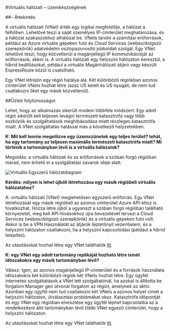 <properties
    pageTitle="Mi a teendő az Azure szolgáltatási zavarok Azure virtuális hálózatok érintő megelőzve |} Microsoft Azure"
    description="Ismerje meg, mi a teendő az Azure szolgáltatási zavarok Azure virtuális hálózatok érintő megelőzve."
    services="virtual-network"
    documentationCenter=""
    authors="NarayanAnnamalai"
    manager="jefco"
    editor=""/>

<tags
    ms.service="virtual-network"
    ms.workload="virtual-network"
    ms.tgt_pltfrm="na"
    ms.devlang="na"
    ms.topic="article"
    ms.date="05/16/2016"
    ms.author="narayan;aglick"/>

#<a name="virtual-network--business-continuity"></a>Virtuális hálózati – üzemkészségének

##<a name="overview"></a>– Áttekintés

A virtuális hálózati (VNet) érték egy logikai megfelelője, a hálózat a felhőben. Lehetővé teszi a saját személyes IP-címterület meghatározása, és a hálózat szakaszokhoz alhálózat be. VNets tárolni a számítási erőforrások, például az Azure virtuális gépeken futó és Cloud Services (webes/dolgozó szerepkörök) adatvédelmi oszlopazonosító jobboldali szolgál. Egy VNet lehetővé teszi, hogy közvetlenül a magánjellegű IP kommunikációját az erőforrások, akkor is. A virtuális hálózati egy helyszíni hálózaton keresztül, a hibrid beállításokat, például a virtuális Magánhálózati átjáró vagy készült ExpressRoute közül is csatolható.
 
Egy VNet létrejön egy régió hatálya alá. Két különböző régiókban azonos címterület VNets hozhat létre (azaz US keleti és US nyugati, de nem tud csatlakozni őket egy másik közvetlenül). 

##<a name="business-continuity"></a>Üzleti folytonosságot

Lehet, hogy az alkalmazás sikerült modem többféle módszert. Egy adott régió sikerült kell teljesen levágni természeti katasztrófa vagy több eszközök és szolgáltatások meghibásodása miatt részleges katasztrófa miatt. A VNet szolgáltatás hatással más a következő helyzetekben.

**K: Mit kell tennie megelőzve egy üzemszünetek egy teljes terület? tehát, ha egy tartomány az teljesen maximális természeti katasztrófa miatt? Mi történik a tartományban lévő is a virtuális hálózatok?**

Megoldás: a virtuális hálózati és az erőforrások a szóban forgó régióban marad, nem érhető el a szolgáltatási zavarok ideje alatt.

![Virtuális Egyszerű hálózatdiagram](./media/virtual-network-disaster-recovery-guidance/vnet.png)

**Kérdés: milyen is lehet újbóli létrehozása egy másik régióbeli virtuális hálózatához?**

A: virtuális hálózati (VNet) meglehetősen egyszerű erőforrás. Egy VNet létrehozását egy másik régióbeli az azonos címterület Azure API-khoz is hivatkozhat. Hozza létre újból a ugyanazt a szóban forgó régióban található környezetet, meg kell API-hívásokhoz újra bevezetését tervezi a Cloud Services (webes/dolgozó szerepkörök) és a virtuális gépeken futó volt. Akkor is be a VPN Használatát az átjárók léptetőnyíl vezérlőelem, és a helyszíni hálózaton csatlakozni, ha a helyszíni kapcsolódási (például a hibrid telepítés).

Az utasításokat hozhat létre egy VNet találhatók [Itt](./virtual-networks-create-vnet-arm-pportal.md). 

**K: egy VNet egy adott tartomány replikáját hozható létre ismét időszakokra egy másik tartományban lévő?**

Válasz: Igen, az azonos magánjellegű IP-címterület és a források használata időszakokra két különböző régiók két VNets hozhat létre. Egy ügyfél internetes szolgáltatások a VNet lett szolgáltatónál, ha azokat is állította be forgalom Manager geo útvonal forgalom az régiót, amelynek az aktív. Azonban egy ügyfél nem tud csatlakozni két VNets a azonos helyet címét a helyszíni hálózaton, útválasztási problémákat okoz. Katasztrófa időpontját és egy VNet egy régióban elvesztése egy ügyfél léphet kapcsolatba az a rendelkezésre álló tartományban lévő többi VNet egyező címterület, hogy a helyszíni hálózaton.

Az utasításokat hozhat létre egy VNet találhatók [Itt](./virtual-networks-create-vnet-arm-pportal.md).
